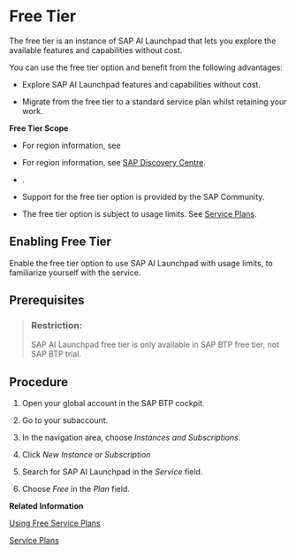 <!-- loio87e4fb191e3746c0850f76642da96871 -->

# Free Tier

The free tier is an instance of SAP AI Launchpad that lets you explore the available features and capabilities without cost.

You can use the free tier option and benefit from the following advantages:

-   Explore SAP AI Launchpad features and capabilities without cost.

-   Migrate from the free tier to a standard service plan whilst retaining your work.


**Free Tier Scope**

-   For region information, see

-   For region information, see [SAP Discovery Centre](https://discovery-center.cloud.sap/serviceCatalog/sap-ai-launchpad?region=all).

-   .

-   Support for the free tier option is provided by the SAP Community.

-   The free tier option is subject to usage limits. See [Service Plans](service-plans-ec1717d.md).


<a name="task_tgn_r35_gab"/>

<!-- task\_tgn\_r35\_gab -->

## Enabling Free Tier

Enable the free tier option to use SAP AI Launchpad with usage limits, to familiarize yourself with the service.



<a name="task_tgn_r35_gab__prereq_asd_w25_txb"/>

## Prerequisites

> ### Restriction:  
> SAP AI Launchpad free tier is only available in SAP BTP free tier, not SAP BTP trial.



<a name="task_tgn_r35_gab__steps_qtp_xmn_15b"/>

## Procedure

1.  Open your global account in the SAP BTP cockpit.

2.  Go to your subaccount.

3.  In the navigation area, choose *Instances and Subscriptions*.

4.  Click *New Instance or Subscription*

5.  Search for SAP AI Launchpad in the *Service* field.

6.  Choose *Free* in the *Plan* field.


**Related Information**  


[Using Free Service Plans](https://help.sap.com/docs/BTP/65de2977205c403bbc107264b8eccf4b/524e1081d8dc4b0f9d055a6bec383ec3.html)

[Service Plans](service-plans-ec1717d.md "Learn more about the different types of service plans for SAP AI Launchpad.")

